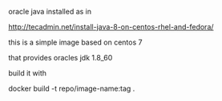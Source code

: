 oracle java installed as in

http://tecadmin.net/install-java-8-on-centos-rhel-and-fedora/

this is a simple image based on centos 7 

that provides oracles jdk 1.8_60

build it with

docker build -t repo/image-name:tag .
